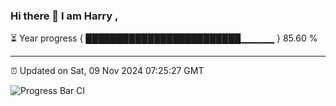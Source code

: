 ### Hi there 👋 I am Harry , 

⏳ Year progress { █████████████████████████▁▁▁▁▁ } 85.60 %

---

⏰ Updated on Sat, 09 Nov 2024 07:25:27 GMT

![Progress Bar CI](https://github.com/duykhang68/duykhang68/workflows/Progress%20Bar%20CI/badge.svg)
